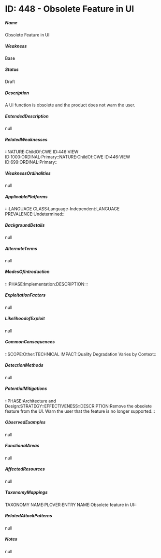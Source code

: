 # ID: 448 - Obsolete Feature in UI
<h5>Name</h5>Obsolete Feature in UI
<h5>Weakness</h5>Base
<h5>Status</h5>Draft
<h5>Description</h5>A UI function is obsolete and the product does not warn the user.
<h5>ExtendedDescription</h5>null
<h5>RelatedWeaknesses</h5>::NATURE:ChildOf:CWE ID:446:VIEW ID:1000:ORDINAL:Primary::NATURE:ChildOf:CWE ID:446:VIEW ID:699:ORDINAL:Primary::
<h5>WeaknessOrdinalities</h5>null
<h5>ApplicablePlatforms</h5>:::LANGUAGE CLASS:Language-Independent:LANGUAGE PREVALENCE:Undetermined::
<h5>BackgroundDetails</h5>null
<h5>AlternateTerms</h5>null
<h5>ModesOfIntroduction</h5>:::PHASE:Implementation:DESCRIPTION:::
<h5>ExploitationFactors</h5>null
<h5>LikelihoodofExploit</h5>null
<h5>CommonConsequences</h5>::SCOPE:Other:TECHNICAL IMPACT:Quality Degradation Varies by Context::
<h5>DetectionMethods</h5>null
<h5>PotentialMitigations</h5>::PHASE:Architecture and Design:STRATEGY::EFFECTIVENESS::DESCRIPTION:Remove the obsolete feature from the UI. Warn the user that the feature is no longer supported.::
<h5>ObservedExamples</h5>null
<h5>FunctionalAreas</h5>null
<h5>AffectedResources</h5>null
<h5>TaxonomyMappings</h5>TAXONOMY NAME:PLOVER:ENTRY NAME:Obsolete feature in UI::
<h5>RelatedAttackPatterns</h5>null
<h5>Notes</h5>null

